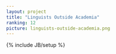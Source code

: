 ```yaml
---
layout: project
title: "Linguists Outside Academia"
ranking: 12
picture: linguists-outside-academia.png
---
```

{% include JB/setup %}

